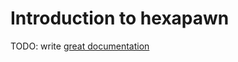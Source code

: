 # Introduction to hexapawn

TODO: write [great documentation](http://jacobian.org/writing/what-to-write/)
